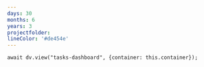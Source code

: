 ```yaml
---
days: 30
months: 6
years: 3
projectfolder: 
lineColor: '#de454e'
---
```

```dataviewjs
await dv.view("tasks-dashboard", {container: this.container});
```

